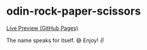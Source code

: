 # odin-rock-paper-scissors

[Live Preview (GitHub Pages)](https://alegrit.github.io/odin-rock-paper-scissors/)

The name speaks for itself. 😅
Enjoy! ✌️
